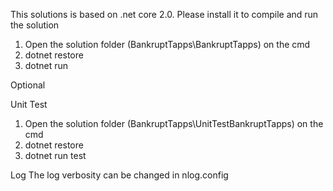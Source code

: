 ﻿This solutions is based on .net core 2.0. Please install it to compile and run the solution

1. Open the solution folder (BankruptTapps\BankruptTapps) on the cmd 
2. dotnet restore
3. dotnet run

Optional

Unit Test 
1. Open the solution folder (BankruptTapps\UnitTestBankruptTapps) on the cmd
2. dotnet restore
3. dotnet run test


Log
The log verbosity can be changed in nlog.config